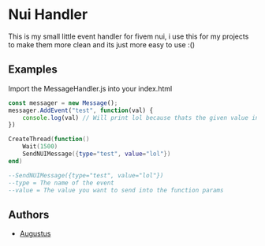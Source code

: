 
# Nui Handler

This is my small little event handler for fivem nui, i use this for my projects to make them more clean and its just more easy to use :()
## Examples
Import the MessageHandler.js into your index.html

```javascript
const messager = new Message();
messager.AddEvent("test", function(val) {
    console.log(val) // Will print lol because thats the given value in the lua part below
})

```

```lua
CreateThread(function() 
    Wait(1500)
    SendNUIMessage({type="test", value="lol"})
end)

--SendNUIMessage({type="test", value="lol"})
--type = The name of the event
--value = The value you want to send into the function params

```


## Authors

- [Augustus](https://www.github.com/g-aad-a)

